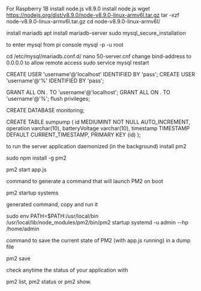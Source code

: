 For Raspberry 1B install node.js v8.9.0
install node.js
wget https://nodejs.org/dist/v8.9.0/node-v8.9.0-linux-armv6l.tar.gz
tar -xzf node-v8.9.0-linux-armv6l.tar.gz
cd node-v8.9.0-linux-armv6l/

install mariadb
apt install mariadb-server
sudo mysql_secure_installation

to enter mysql from pi console
mysql -p -u root

cd /etc/mysql/mariadb.conf.d/
nano 50-server.cnf
change bind-address to 0.0.0.0 to allow remote access
sudo service mysql restart

CREATE USER 'username'@'localhost' IDENTIFIED BY 'pass';
CREATE USER 'username'@'%' IDENTIFIED BY 'pass';

GRANT ALL ON *.* TO 'username'@'localhost';
GRANT ALL ON *.* TO 'username'@'%';
flush privileges;

CREATE DATABASE monitoring;

CREATE TABLE sumpump (
                         id MEDIUMINT NOT NULL AUTO_INCREMENT,
                         operation varchar(10),
                         batteryVoltage varchar(10),
                         timestamp TIMESTAMP DEFAULT CURRENT_TIMESTAMP,
                         PRIMARY KEY (id)
);


to run the server application daemonized (in the background) install pm2

sudo npm install -g pm2

pm2 start app.js

command to generate a command that will launch PM2 on boot

pm2 startup systems

generated command, copy and run it

sudo env PATH=$PATH:/usr/local/bin /usr/local/lib/node_modules/pm2/bin/pm2 startup systemd -u admin --hp /home/admin

command to save the current state of PM2 (with app.js running) in a dump file

pm2 save

check anytime the status of your application with 

pm2 list, pm2 status or pm2 show.
